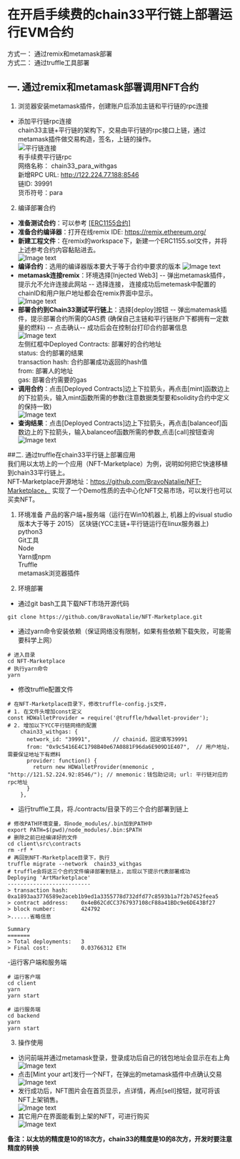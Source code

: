 # 在开启手续费的chain33平行链上部署运行EVM合约
方式一： 通过remix和metamask部署  
方式二： 通过truffle工具部署  

## 一. 通过remix和metamask部署调用NFT合约  
1.  浏览器安装metamask插件，创建账户后添加主链和平行链的rpc连接  
- 添加平行链rpc连接  
chain33主链+平行链的架构下，交易由平行链的rpc接口上链，通过metamask插件做交易构造，签名，上链的操作。  
![平行链连接](/resources/metamask_para_withgas.png)  
有手续费平行链rpc  
网络名称： chain33_para_withgas  
新增RPC URL: http://122.224.77.188:8546  
链ID: 39991  
货币符号：para  

2. 编译部署合约
- **准备测试合约**：可以参考 [[ERC1155合约]](../solidity/ERC1155ByManager.sol)     
- **准备合约编译器**：打开在线remix IDE:  https://remix.ethereum.org/   
- **新建工程文件**：在remix的workspace下，新建一个ERC1155.sol文件，并将上述参考合约内容黏贴进去。  
![Image text](../resources/remix1.png)   
- **编译合约**：选用的编译器版本要大于等于合约中要求的版本
![Image text](../resources/remix2.png)   
- **metamask连接remix**：环境选择[Injected Web3] -- 弹出metamask插件，提示允不允许连接此网站 -- 选择连接， 连接成功后metemask中配置的chainID和用户账户地址都会在remix界面中显示。  
![Image text](../resources/remix3.png)   
- **部署合约到Chain33测试平行链上**：选择[deploy]按钮 -- 弹出matemask插件，提示部署合约所需的GAS费 (确保自己主链和平行链账户下都拥有一定数量的燃料) -- 点击确认-- 成功后会在控制台打印合约部署信息  
![Image text](../resources/remix4.png)   
左侧红框中Deployed Contracts:  部署好的合约地址  
status: 合约部署的结果  
transaction hash: 合约部署成功返回的hash值  
from: 部署人的地址  
gas: 部署合约需要的gas  
- **调用合约**：点击[Deployed Contracts]边上下拉箭头，再点击[mint]函数边上的下拉箭头，输入mint函数所需的参数(注意数据类型要和solidity合约中定义的保持一致)   
![Image text](../resources/remix5.png)   
- **查询结果**：点击[Deployed Contracts]边上下拉箭头，再点击[balanceof]函数边上的下拉箭头，输入balanceof函数所需的参数,点击[call]按钮查询  
![Image text](../resources/remix6.png)   

##二. 通过truffle在chain33平行链上部署应用  
我们用以太坊上的一个应用（NFT-Marketplace）为例，说明如何把它快速移植到chain33平行链上。  
NFT-Marketplace开源地址：https://github.com/BravoNatalie/NFT-Marketplace， 实现了一个Demo性质的去中心化NFT交易市场，可以发行也可以买卖NFT。 

1. 环境准备
产品的客户端+服务端（运行在Win10机器上, 机器上的visual studio版本大于等于 2015） 
区块链(YCC主链+平行链运行在linux服务器上)  
python3  
Git工具  
Node  
Yarn或npm  
Truffle  
metamask浏览器插件 

2. 环境部署
- 通过git bash工具下载NFT市场开源代码  
```
git clone https://github.com/BravoNatalie/NFT-Marketplace.git  
```

- 通过yarn命令安装依赖（保证网络没有限制，如果有些依赖下载失败，可能需要科学上网） 
```
# 进入目录
cd NFT-Marketplace  
# 执行yarn命令
yarn  
```

- 修改truffle配置文件
```
# 在NFT-Marketplace目录下，修改truffle-config.js文件，
# 1. 在文件头增加const定义
const HDWalletProvider = require('@truffle/hdwallet-provider');
# 2. 增加以下YCC平行链网络的配置
    chain33_withgas: {
      network_id: "39991",       // chainid，固定填写39991
      from: "0x9c5416E4C1798B40e67A0881F96da6E909D1E407",  // 用户地址，需要保证地址下有燃料
      provider: function() {
        return new HDWalletProvider(mnemonic , "http://121.52.224.92:8546/"); // mnemonic：钱包助记词; url: 平行链对应的rpc地址
      }
    },
```

- 运行truffle工具，将./contracts/目录下的三个合约部署到链上
```
# 修改PATH环境变量，将node_modules/.bin加到PATH中
export PATH=$(pwd)/node_modules/.bin:$PATH
# 删除之前已经编译好的文件
cd client\src\contracts
rm -rf *
# 再回到NFT-Marketplace目录下，执行
truffle migrate --network  chain33_withgas
# truffle会将这三个合约文件编译部署到链上，出现以下提示代表部署成功
Deploying 'ArtMarketplace'
--------------------------
> transaction hash:    0xa1893aa3776589e2aceb1b9ed1a3355778d732dfd77c8593b1a7f2b7452feea5
> contract address:    0x4eB62CdCC3767937108cF88a41BDc9e6DE43Bf27
> block number:        424792
>......省略信息

Summary
=======
> Total deployments:   3
> Final cost:          0.03766312 ETH
```

-运行客户端和服务端
```
# 运行客户端
cd client
yarn
yarn start

# 运行服务端
cd backend
yarn
yarn start
```

3. 操作使用
-  访问前端并通过metamask登录，登录成功后自己的钱包地址会显示在右上角   
![Image text](../resources/market1.png)   
- 点击[Mint your art]发行一个NFT，在弹出的metamask插件中点确认交易   
![Image text](../resources/market2.png)   
- 发行成功后，NFT图片会在首页显示，点详情，再点[sell]按钮，就可将该NFT上架销售。  
![Image text](../resources/market3.png)   
- 其它用户在界面能看到上架的NFT，可进行购买  
![Image text](../resources/market4.png)   

**备注：以太坊的精度是10的18次方，chain33的精度是10的8次方，开发时要注意精度的转换**